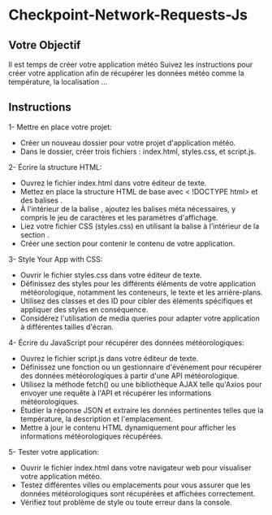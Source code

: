 # Checkpoint-Network-Requests-Js

 ## Votre Objectif
  Il est temps de créer votre application météo
  Suivez les instructions pour créer votre application afin de récupérer les données météo  comme la température, la localisation ...

  ## Instructions
  1- Mettre en place votre projet:
  - Créer un nouveau dossier pour votre projet d'application météo.
  - Dans le dossier, créer trois fichiers : index.html, styles.css, et script.js.

  2- Écrire la structure HTML:
  - Ouvrez le fichier index.html dans votre éditeur de texte.
  - Mettez en place la structure HTML de base avec < !DOCTYPE html> et des balises <html>.
  - À l'intérieur de la balise <head>, ajoutez les balises méta nécessaires, y compris le jeu de caractères et les paramètres d'affichage.
  - Liez votre fichier CSS (styles.css) en utilisant la balise <link> à l'intérieur de la section <head>.
  - Créer une section <body> pour contenir le contenu de votre application.

  3- Style Your App with CSS:
  - Ouvrir le fichier styles.css dans votre éditeur de texte.
  - Définissez des styles pour les différents éléments de votre application météorologique, notamment les conteneurs, le texte et les arrière-plans.
  - Utilisez des classes et des ID pour cibler des éléments spécifiques et appliquer des styles en conséquence.
  - Considérez l'utilisation de media queries pour adapter votre application à différentes tailles d'écran.

  4- Écrire du JavaScript pour récupérer des données météorologiques:
  - Ouvrez le fichier script.js dans votre éditeur de texte.
  - Définissez une fonction ou un gestionnaire d'événement pour récupérer des données météorologiques à partir d'une API météorologique.
  - Utilisez la méthode fetch() ou une bibliothèque AJAX telle qu'Axios pour envoyer une requête à l'API et récupérer les informations météorologiques.
  - Étudier la réponse JSON et extraire les données pertinentes telles que la température, la description et l'emplacement.
  - Mettre à jour le contenu HTML dynamiquement pour afficher les informations météorologiques récupérées.

  5- Tester votre application:
  - Ouvrir le fichier index.html dans votre navigateur web pour visualiser votre application météo.
  - Testez différentes villes ou emplacements pour vous assurer que les données météorologiques sont récupérées et affichées correctement.
  - Vérifiez tout problème de style ou toute erreur dans la console.

